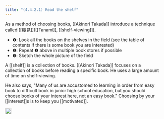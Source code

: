 ```yaml
---
title: "(4.4.2.1) Read the shelf"
---
```


As a method of choosing books, [[Akinori Takada]] introduce a technique called [[棚見]]([[Tanami]], [[shelf-viewing]]).

- ❶: Look all the books on the shelves in the field (see the table of contents if there is some book you are interested)
- ❷: Repeat ❶ above in multiple book stores if possible
- ❸: Sketch the whole picture of the field

A [[shelf]] is a collection of books. [[Akinori Takada]] focuses on a collection of books before reading a specific book. He uses a large amount of time on shelf-viewing.

He also says, "Many of us are accustomed to learning in order from easy book to difficult book in junior high school education, but you should choose books of your interest here, not an easy book." Choosing by your [[interest]]s is to keep you [[motivated]].

<img src='https://scrapbox.io/api/pages/nishio/en/icon' alt='en.icon' height="19.5"/>